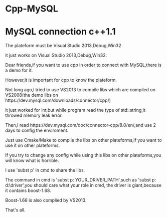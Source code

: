 # Cpp-MySQL
# MySQL connection c++1.1
<p>The plateform must be Visual Studio 2013,Debug,Win32</p>
<p>it just works on Visual Studio 2013,Debug,Win32.</p>
<p>Dear friends,if you want to use cpp in order to connect with MySQL,there is a demo for it.</p>
<p>However,it is important for cpp to know the plateform.</p>
<p>Not long ago,I tried to use VS2013 to compile libs which are
compiled on VS2008(the demo libs on https://dev.mysql.com/downloads/connector/cpp/)</p>
<p>it just worked for int,but while program read the type of std::string,it throwed memory leak error.</p>
<p>Then,I read https://dev.mysql.com/doc/connector-cpp/8.0/en/,and use 2 days to config the enviroment.</p>
<p>Just use Cmake/Make to compile the libs on other plateforms,if you want to use it on other plateforms.</p>
<p>If you try to change any config while using this libs on other plateforms,you will know what is horrible.</p>
<p>I use 'subst p' in cmd to share the libs.</p>
<p>The command in cmd is 'subst p: YOUR_DRIVER_PATH',such as 'subst p: d:\driver',you should care what your role in cmd,
the driver is giant,because it contains boost-1.68.</p>
<p>Boost-1.68 is also complied by VS2013.<p>
<p>That's all.<p>

